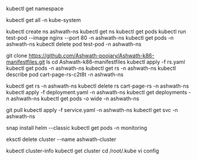 kubectl get namespace

kubectl get all -n kube-system

kubectl create ns ashwath-ns
kubectl get ns
kubectl get pods
kubectl run test-pod --image nginx --port 80 -n ashwath-ns
kubectl get pods -n ashwath-ns
kubectl delete pod test-pod -n ashwath-ns

git clone https://github.com/Ashwath-poojary/Ashwath-k86-manifestfiles.git
ls
cd Ashwath-k86-manifestfiles
kubectl apply -f rs.yaml
kubectl get pods -n ashwath-ns
kubectl get rs -n ashwath-ns
kubectl describe pod cart-page-rs-c2t8t -n ashwath-ns

kubectl get rs -n ashwath-ns
kubectl delete rs cart-page-rs -n ashwath-ns
kubectl apply -f deployment.yaml -n ashwath-ns
kubectl get deployments -n ashwath-ns
kubectl get pods -o wide -n ashwath-ns

git pull
kubectl apply -f service.yaml -n ashwath-ns
kubectl get svc -n ashwath-ns

snap install helm --classic
kubectl get pods -n monitoring

eksctl delete cluster --name ashwath-cluster

kubectl cluster-info
kubectl get cluster
cd /root/.kube
vi config
